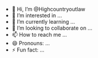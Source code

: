 - 👋 Hi, I’m @Highcountryoutlaw
- 👀 I’m interested in ...
- 🌱 I’m currently learning ...
- 💞️ I’m looking to collaborate on ...
- 📫 How to reach me ...
- 😄 Pronouns: ...
- ⚡ Fun fact: ...

<!---
Highcountryoutlaw/Highcountryoutlaw is a ✨ special ✨ repository because its `README.md` (this file) appears on your GitHub profile.
You can click the Preview link to take a look at your changes.
--->
